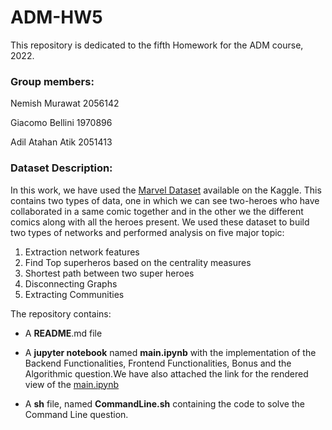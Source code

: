 # ADM-HW5
This repository is dedicated to the fifth Homework for the ADM course, 2022.

### Group members:

Nemish Murawat 2056142

Giacomo Bellini 1970896

Adil Atahan Atik 2051413


### Dataset Description:

In this work, we have used the [Marvel Dataset](https://www.kaggle.com/datasets/csanhueza/the-marvel-universe-social-network?select=hero-network.csv) available on the Kaggle. This contains two types of data, one in which we can see two-heroes who have collaborated in a same comic together and in the other we the different comics along with all the heroes present. We used these dataset to build two types of networks and performed analysis on five major topic:


1. Extraction network features
2. Find Top superheros based on the centrality measures
3. Shortest path between two super heroes
4. Disconnecting Graphs
5. Extracting Communities


The repository contains:

- A **README**.md file

- A **jupyter notebook** named **main.ipynb** with the implementation of the Backend Functionalities, Frontend Functionalities, Bonus and the Algorithmic question.We have also attached the link for the rendered view of the [main.ipynb](https://nbviewer.org/github/GiacomoBelliniStudent/ADM-HW5/blob/main/main.ipynb)

- A **sh** file, named **CommandLine.sh** containing the code to solve the Command Line question.
